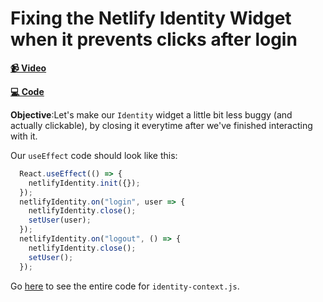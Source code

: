 # Fixing the Netlify Identity Widget when it prevents clicks after login

**[📹 Video](https://egghead.io/lessons/netlify-fixing-the-netlify-identity-widget-when-it-prevents-clicks-after-login?pl=building-a-serverless-jamstack-todo-app-with-netlify-gatsby-graphql-and-faunadb-53bb)**

**[💻 Code](https://github.com/christopherbiscardi/serverless-todo-netlify-fauna-egghead/tree/93da6fac63fde4d1a5024412272a2b91616e30b2)**

**Objective**:Let's make our `Identity` widget a little bit less buggy (and actually clickable), by closing it everytime after we've finished interacting with it.

Our `useEffect` code should look like this:

```js
  React.useEffect(() => {
    netlifyIdentity.init({});
  });
  netlifyIdentity.on("login", user => {
    netlifyIdentity.close();
    setUser(user);
  });
  netlifyIdentity.on("logout", () => {
    netlifyIdentity.close();
    setUser();
  });
```

Go [here](https://github.com/ChristopherBiscardi/serverless-todo-netlify-fauna-egghead/blob/93da6fac63fde4d1a5024412272a2b91616e30b2/packages/www/identity-context.js) to see the entire code for `identity-context.js`.